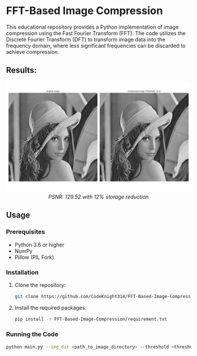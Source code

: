 # FFT-Based Image Compression

This educational repository provides a Python implementation of image compression using the Fast Fourier Transform (FFT). The code utilizes the Discrete Fourier Transform (DFT) to transform image data into the frequency domain, where less significant frequencies can be discarded to achieve compression.

## Results:
<p align="center">
  <img src="visuals/Figure_1.png" alt="Your image alt text">
  <br>
  <em>PSNR:  129.52 with 12% storage reduction</em>
</p>

## Usage

### Prerequisites

  * Python 3.6 or higher
  * NumPy
  * Pillow (PIL Fork)

### Installation

1.  Clone the repository:

    ```bash
    git clone https://github.com/CodeKnight314/FFT-Based-Image-Compression.git
    ```

2.  Install the required packages:

    ```bash
    pip install -r FFT-Based-Image-Compression/requirement.txt
    ```

### Running the Code

```bash
python main.py --img_dir <path_to_image_directory> --threshold <threshold_value> --output_path <output_directory>
